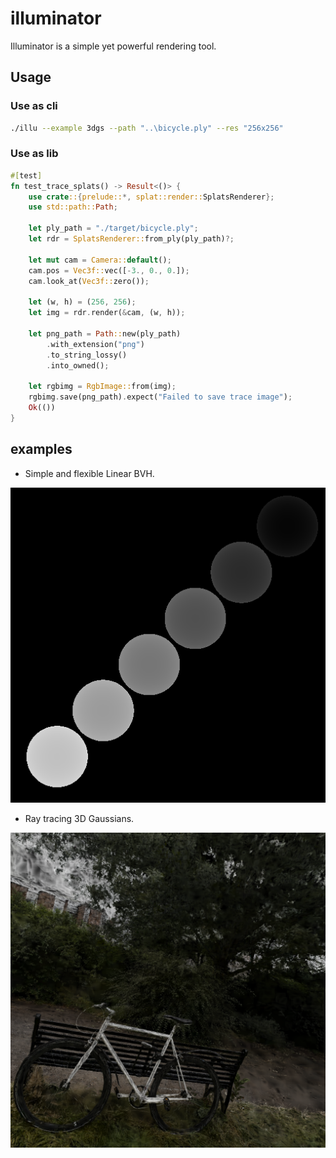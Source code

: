 # illuminator


Illuminator is a simple yet powerful rendering tool.


## Usage

### Use as cli

```Bash
./illu --example 3dgs --path "..\bicycle.ply" --res "256x256"
```

### Use as lib

```Rust
#[test]
fn test_trace_splats() -> Result<()> {
    use crate::{prelude::*, splat::render::SplatsRenderer};
    use std::path::Path;

    let ply_path = "./target/bicycle.ply";
    let rdr = SplatsRenderer::from_ply(ply_path)?;

    let mut cam = Camera::default();
    cam.pos = Vec3f::vec([-3., 0., 0.]);
    cam.look_at(Vec3f::zero());

    let (w, h) = (256, 256);
    let img = rdr.render(&cam, (w, h));

    let png_path = Path::new(ply_path)
        .with_extension("png")
        .to_string_lossy()
        .into_owned();

    let rgbimg = RgbImage::from(img);
    rgbimg.save(png_path).expect("Failed to save trace image");
    Ok(())
}
```


## examples

- Simple and flexible Linear BVH.

![BVH](./doc/bvh_example.png)


- Ray tracing 3D Gaussians. 

![3D Gaussian](./doc/bicycle.png)
